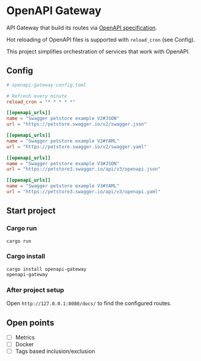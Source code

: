 # OpenAPI Gateway

API Gateway that build its routes via [OpenAPI specification](https://swagger.io/specification/).

Hot reloading of OpenAPI files is supported with `reload_cron` (see Config).

This project simplifies orchestration of services that work with OpenAPI.

## Config

```toml
# openapi-gateway-config.toml

# Refresh every minute
reload_cron = "* * * * *"

[[openapi_urls]]
name = "Swagger petstore example V2#JSON"
url = "https://petstore.swagger.io/v2/swagger.json"

[[openapi_urls]]
name = "Swagger petstore example V2#YAML"
url = "https://petstore.swagger.io/v2/swagger.yaml"

[[openapi_urls]]
name = "Swagger petstore example V3#JSON"
url = "https://petstore3.swagger.io/api/v3/openapi.json"

[[openapi_urls]]
name = "Swagger petstore example V3#YAML"
url = "https://petstore3.swagger.io/api/v3/openapi.yaml"
```

## Start project

### Cargo run
```
cargo run
```

### Cargo install
```
cargo install openapi-gateway
openapi-gateway
```

### After project setup

Open `http://127.0.0.1:8080/docs/` to find the configured routes.


## Open points
- [ ] Metrics
- [ ] Docker
- [ ] Tags based inclusion/exclusion